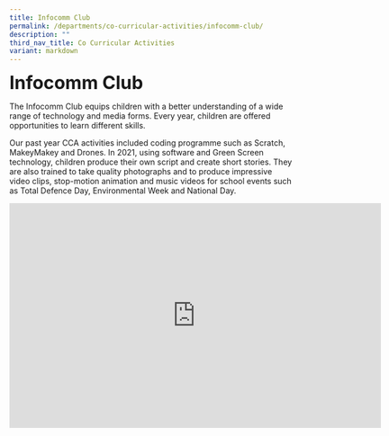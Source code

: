 ```yaml
---
title: Infocomm Club
permalink: /departments/co-curricular-activities/infocomm-club/
description: ""
third_nav_title: Co Curricular Activities
variant: markdown
---
```

<b><font size="6">Infocomm Club</font></b>

The Infocomm Club equips children with a better understanding of a wide range of technology and media forms. Every year, children are offered opportunities to learn different skills.  
  
Our past year CCA activities included coding programme such as Scratch, MakeyMakey and Drones. In 2021, using software and Green Screen technology, children produce their own script and create short stories. They are also trained to take quality photographs and to produce impressive video clips, stop-motion animation and music videos for school events such as Total Defence Day, Environmental Week and National Day.

<center>

<iframe allowfullscreen="true" height="400" width="660" frameborder="0" src="https://docs.google.com/presentation/d/e/2PACX-1vTAqlys3hCj5HTFD8FcoHPj0elig5uYTzn0kk5pV_ra_nKnZ248p524hZ1oJtz8Y6icnNe8kX-w950m/embed?start=true&amp;loop=true&amp;delayms=3000"></iframe>

</center>
